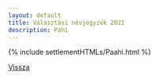 ```yaml
---
layout: default
title: Választási névjegyzék 2022
description: Páhi
---
```


{% include settlementHTMLs/Paahi.html %}

[Vissza](../)